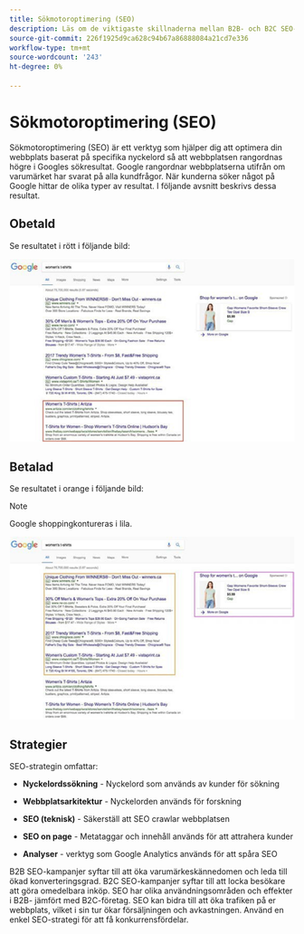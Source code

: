 ```yaml
---
title: Sökmotoroptimering (SEO)
description: Läs om de viktigaste skillnaderna mellan B2B- och B2C SEO-kampanjer.
source-git-commit: 226f1925d9ca628c94b67a86888084a21cd7e336
workflow-type: tm+mt
source-wordcount: '243'
ht-degree: 0%

---
```



# Sökmotoroptimering (SEO)

Sökmotoroptimering (SEO) är ett verktyg som hjälper dig att optimera din webbplats baserat på specifika nyckelord så att webbplatsen rangordnas högre i Googles sökresultat. Google rangordnar webbplatserna utifrån om varumärket har svarat på alla kundfrågor. När kunderna söker något på Google hittar de olika typer av resultat. I följande avsnitt beskrivs dessa resultat.

## Obetald

Se resultatet i rött i följande bild:

![Obetalda sökresultat för SEO Google](../../assets/playbooks/seo-unpaid.png)

## Betalad

Se resultatet i orange i följande bild:

>[!NOTE]
>
>Google shoppingkontureras i lila.

![Betald SEO Google-sökresultat](../../assets/playbooks/seo-paid.png)

## Strategier

SEO-strategin omfattar:

- **Nyckelordssökning** - Nyckelord som används av kunder för sökning

- **Webbplatsarkitektur** - Nyckelorden används för forskning

- **SEO (teknisk)** - Säkerställ att SEO crawlar webbplatsen

- **SEO on page** - Metataggar och innehåll används för att attrahera kunder

- **Analyser** - verktyg som Google Analytics används för att spåra SEO

B2B SEO-kampanjer syftar till att öka varumärkeskännedomen och leda till ökad konverteringsgrad. B2C SEO-kampanjer syftar till att locka besökare att göra omedelbara inköp. SEO har olika användningsområden och effekter i B2B- jämfört med B2C-företag. SEO kan bidra till att öka trafiken på er webbplats, vilket i sin tur ökar försäljningen och avkastningen. Använd en enkel SEO-strategi för att få konkurrensfördelar.
